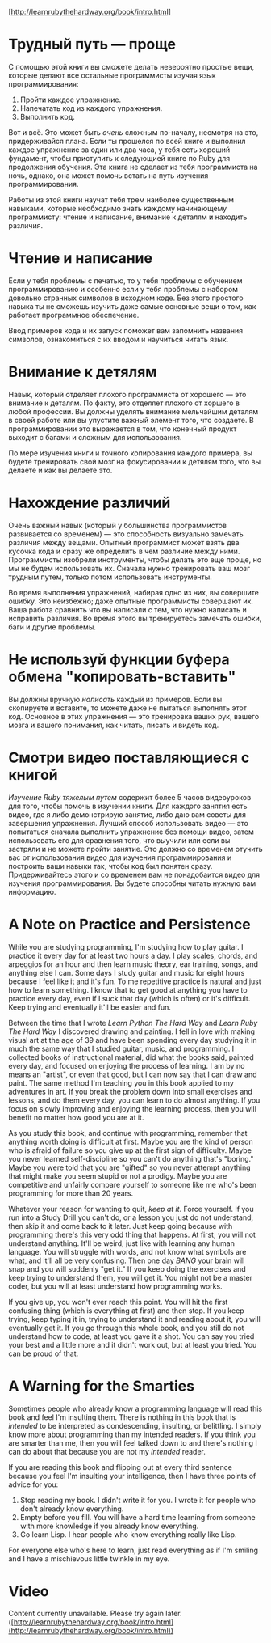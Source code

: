 [http://learnrubythehardway.org/book/intro.html]
# Трудный путь — проще
С помощью этой книги вы сможете делать невероятно простые вещи, которые делают все остальные программисты изучая язык программирования:

1. Пройти каждое упражнение.
2. Напечатать код из каждого упражнения.
3. Выполнить код.

Вот и всё. Это может быть *очень* сложным по-началу, несмотря на это, придерживайся плана. Если ты прошелся по всей книге и выполнил каждое упражнение за один или два часа, у тебя есть хороший фундамент, чтобы приступить к следующией книге по Ruby для продолжения обучения. Эта книга не сделает из тебя программиста на ночь, однако, она может помочь встать на путь изучения программирования.

Работы из этой книги научат тебя трем наиболее существенным навыками, которые необходимо знать каждому начинающему программисту: чтение и написание, внимание к деталям и находить различия.

# Чтение и написание
Если у тебя проблемы с печатью, то у тебя проблемы с обучением программированию и особенно если у тебя проблемы с набором довольно странных символов в исходном коде. Без этого простого навыка ты не сможешь изучить даже самые основные вещи о том, как работает программное обеспечение.

Ввод примеров кода и их запуск поможет вам запомнить названия символов, ознакомиться с их вводом и научиться читать язык.

# Внимание к детялям
Навык, который отделяет плохого программиста от хорошего — это внимание к деталям. По факту, это отделяет плохого от хоршего в любой профессии. Вы должны уделять внимание мельчайшим деталям в своей работе или вы упустите важный элемент того, что создаете. В программировании это выражается в том, что конечный продукт выходит с багами и сложным для использования.

По мере изучения книги и точного копирования каждого примера, вы будете тренировать свой мозг на фокусировании к детялям того, что вы делаете и как вы делаете это.

# Нахождение различий
Очень важный навык (который у большинства программистов развивается со временем) — это способность визуально замечать различия между вещами. Опытный программист может взять два кусочка кода и сразу же определить в чем различие между ними. Программисты изобрели инструменты, чтобы делать это еще проще, но мы не будем использовать их. Сначала нужно тренировать ваш мозг трудным путем, только потом использовать инструменты.

Во время выполнения упражнений, набирая одно из них, вы совершите ошибку. Это неизбежно; даже опытные программисты совершают их. Ваша работа сравнить что вы написали с тем, что нужно написать и исправить различия. Во время этого вы тренируетесь замечать ошибки, баги и другие проблемы.

# Не используй функции буфера обмена "копировать-вставить"
Вы должны вручную *написать* каждый из примеров. Если вы скопируете и вставите, то можете даже не пытаться выполнять этот код. Основное в этих упражнения — это тренировка ваших рук, вашего мозга и вашего понимания, как читать, писать и видеть код.

# Смотри видео поставляющиеся с книгой
*Изучение Ruby тяжелым путем* содержит более 5 часов видеоуроков для того, чтобы помочь в изучении книги. Для каждого занятия есть видео, где я либо демонстрирую занятие, либо даю вам советы для завершения упражнения.
Лучший способ использовать видео — это попытаться сначала выполнить упражнение без помощи видео, затем использовать его для сравнения того, что выучили или если вы застряли и не можете пройти занятие.
Это должно со временем отучить вас от использования видео для изучения программирования и построить ваши навыки так, чтобы код был понятен сразу. Придерживайтесь этого и со временем вам не понадобаится видео для изучения программирования. Вы будете способны читать нужную вам информацию.

# A Note on Practice and Persistence
While you are studying programming, I'm studying how to play guitar. I practice it every day for at least two hours a day. I play scales, chords, and arpeggios for an hour and then learn music theory, ear training, songs, and anything else I can. Some days I study guitar and music for eight hours because I feel like it and it's fun. To me repetitive practice is natural and just how to learn something. I know that to get good at anything you have to practice every day, even if I suck that day (which is often) or it's difficult. Keep trying and eventually it'll be easier and fun.

Between the time that I wrote *Learn Python The Hard Way* and *Learn Ruby The Hard Way* I discovered drawing and painting. I fell in love with making visual art at the age of 39 and have been spending every day studying it in much the same way that I studied guitar, music, and programming. I collected books of instructional material, did what the books said, painted every day, and focused on enjoying the process of learning. I am by no means an "artist", or even that good, but I can now say that I can draw and paint. The same method I'm teaching you in this book applied to my adventures in art. If you break the problem down into small exercises and lessons, and do them every day, you can learn to do almost anything. If you focus on slowly improving and enjoying the learning process, then you will benefit no matter how good you are at it.

As you study this book, and continue with programming, remember that anything worth doing is difficult at first. Maybe you are the kind of person who is afraid of failure so you give up at the first sign of difficulty. Maybe you never learned self-discipline so you can't do anything that's "boring." Maybe you were told that you are "gifted" so you never attempt anything that might make you seem stupid or not a prodigy. Maybe you are competitive and unfairly compare yourself to someone like me who's been programming for more than 20 years.

Whatever your reason for wanting to quit, *keep at it*. Force yourself. If you run into a Study Drill you can't do, or a lesson you just do not understand, then skip it and come back to it later. Just keep going because with programming there's this very odd thing that happens. At first, you will not understand anything. It'll be weird, just like with learning any human language. You will struggle with words, and not know what symbols are what, and it'll all be very confusing. Then one day *BANG* your brain will snap and you will suddenly "get it." If you keep doing the exercises and keep trying to understand them, you will get it. You might not be a master coder, but you will at least understand how programming works.

If you give up, you won't ever reach this point. You will hit the first confusing thing (which is everything at first) and then stop. If you keep trying, keep typing it in, trying to understand it and reading about it, you will eventually get it. If you go through this whole book, and you still do not understand how to code, at least you gave it a shot. You can say you tried your best and a little more and it didn't work out, but at least you tried. You can be proud of that.

# A Warning for the Smarties
Sometimes people who already know a programming language will read this book and feel I'm insulting them. There is nothing in this book that is *intended* to be interpreted as condescending, insulting, or belittling. I simply know more about programming than my intended readers. If you think you are smarter than me, then you will feel talked down to and there's nothing I can do about that because you are not my *intended* reader.

If you are reading this book and flipping out at every third sentence because you feel I'm insulting your intelligence, then I have three points of advice for you:

1. Stop reading my book. I didn't write it for you. I wrote it for people who don't already know everything.
2. Empty before you fill. You will have a hard time learning from someone with more knowledge if you already know everything.
3. Go learn Lisp. I hear people who know everything really like Lisp.

For everyone else who's here to learn, just read everything as if I'm smiling and I have a mischievous little twinkle in my eye.

# Video
Content currently unavailable. Please try again later. ([http://learnrubythehardway.org/book/intro.html](http://learnrubythehardway.org/book/intro.html))
